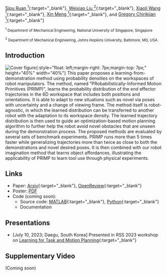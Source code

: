 [Sipu Ruan <sup>1</sup>](https://ruansp.github.io){:target="_blank"}, [Weixiao Liu <sup>2</sup>](https://www.linkedin.com/in/weixiao-liu-549081148){:target="_blank"}, [Xiaoli Wang <sup>1</sup>](https://github.com/lily983){:target="_blank"}, [Xin Meng <sup>1</sup>](https://twitter.com/i/flow/login?redirect_after_login=%2Fxinnnmeng){:target="_blank"},  and [Gregory Chirikjian <sup>1</sup>](https://www.eng.nus.edu.sg/me/staff/chirikjian-gregory-s/){:target="_blank"}

<small><sup>1</sup> Department of Mechanical Engineering, National University of Singapore, Singapore</small>

<small><sup>2</sup> Department of Mechanical Engineering, Johns Hopkins University, Baltimore, MD, USA</small>

## Introduction
![Cover figure]({{site.baseurl}}/resources/cover_figure.png "Cover figure"){:style="float: left;margin-right: 7px;margin-top: 7px;" height="40%" width="40%"} This paper proposes a learning-from-demonstration method using probability densities on the workspaces of robot manipulators. The method, named "PRobabilistically-Informed Motion Primitives (PRIMP)", learns the probability distribution of the end effector trajectories in the 6D workspace that includes both positions and orientations. It is able to adapt to new situations such as novel via poses with uncertainty and a change of viewing frame. The method itself is robot-agnostic, in which the learned distribution can be transferred to another robot with the adaptation to its workspace density. The learned trajectory distribution is then used to guide an optimization-based motion planning algorithm to further help the robot avoid novel obstacles that are unseen during the demonstration process. The proposed methods are evaluated by several sets of benchmark experiments. PRIMP runs more than 5 times faster while generalizing trajectories more than twice as close to both the demonstrations and novel desired poses. It is then combined with our robot imagination method that learns object affordances, illustrating the applicability of PRIMP to learn tool use through physical experiments.

## Links
- Paper: [Arxiv](https://arxiv.org/abs/2305.15761){:target="_blank"}, [OpenReview](https://openreview.net/forum?id=cpT4zTZPAS){:target="_blank"}
- Poster: [PDF]({site.baseurl}}/resources/poster-rss-workshop-l4tamp-rsp-final.pdf)
- Code (coming soon):
  - Source code: [MATLAB](https://www.github.com/ChirikjianLab/primp-matlab/){:target="_blank"}, [Python](https://www.github.com/ChirikjianLab/primp-python/){:target="_blank"}
  - Documentation

## Presentations
- [July 10, 2023; Daegu, South Korea] Presented in RSS 2023 workshop on [Learning for Task and Motion Planning](https://zt-yang.github.io/rss23-l4tamp-workshop/){:target="_blank"}

## Supplementary Video
(Coming soon)
